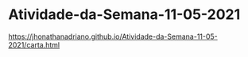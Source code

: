# Atividade-da-Semana-11-05-2021

https://jhonathanadriano.github.io/Atividade-da-Semana-11-05-2021/carta.html
